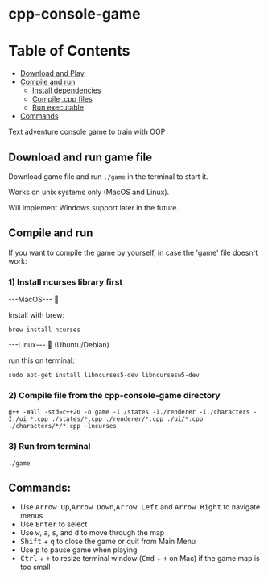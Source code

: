 # cpp-console-game

# Table of Contents
- [Download and Play](#download-and-run-game-file)
- [Compile and run](#compile-and-run)
  - [Install dependencies](##install-ncurses-library-first)
  - [Compile .cpp files](##compile-file-from-the-cpp-console-game-directory)
  - [Run executable](##run-from-terminal)
- [Commands](#commands)

Text adventure console game to train with OOP

## Download and run game file

Download game file and run `./game` in the terminal to start it.

Works on unix systems only (MacOS and Linux).

Will implement Windows support later in the future.

## Compile and run

If you want to compile the game by yourself, in case the 'game' file doesn't work:

### 1) Install ncurses library first

---MacOS--- 🍎

Install with brew:

`brew install ncurses`


---Linux--- 🐧  (Ubuntu/Debian)

run this on terminal:


`sudo apt-get install libncurses5-dev libncursesw5-dev`

### 2) Compile file from the cpp-console-game directory

`g++ -Wall -std=c++20 -o game -I./states -I./renderer -I./characters -I./ui *.cpp ./states/*.cpp ./renderer/*.cpp ./ui/*.cpp ./characters/*/*.cpp -lncurses`

### 3) Run from terminal

`./game`

## Commands:
- Use <kbd>Arrow Up</kbd>,<kbd>Arrow Down</kbd>,<kbd>Arrow Left</kbd> and <kbd>Arrow Right</kbd> to navigate menus
- Use <kbd>Enter</kbd> to select
- Use <kbd>w</kbd>, <kbd>a</kbd>, <kbd>s</kbd>, and <kbd>d</kbd> to move through the map
- <kbd>Shift</kbd> + <kbd>q</kbd> to close the game or quit from Main Menu
- Use <kbd>p</kbd> to pause game when playing
- <kbd>Ctrl</kbd> + <kbd>+</kbd> to resize terminal window (<kbd>Cmd</kbd> + <kbd>+</kbd> on Mac) if the
  game map is too small
